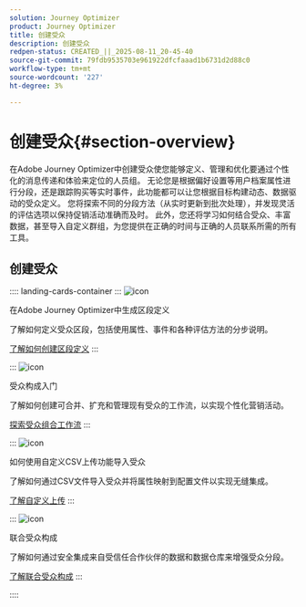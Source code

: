 ```yaml
---
solution: Journey Optimizer
product: Journey Optimizer
title: 创建受众
description: 创建受众
redpen-status: CREATED_||_2025-08-11_20-45-40
source-git-commit: 79fdb9535703e961922dfcfaaad1b6731d2d88c0
workflow-type: tm+mt
source-wordcount: '227'
ht-degree: 3%

---
```



# 创建受众{#section-overview}

在Adobe Journey Optimizer中创建受众使您能够定义、管理和优化要通过个性化的消息传递和体验来定位的人员组。 无论您是根据偏好设置等用户档案属性进行分段，还是跟踪购买等实时事件，此功能都可以让您根据目标构建动态、数据驱动的受众定义。 您将探索不同的分段方法（从实时更新到批次处理），并发现灵活的评估选项以保持促销活动准确而及时。 此外，您还将学习如何结合受众、丰富数据，甚至导入自定义群组，为您提供在正确的时间与正确的人员联系所需的所有工具。

## 创建受众

:::: landing-cards-container
:::
![icon](https://cdn.experienceleague.adobe.com/icons/list-check.svg?lang=zh-Hans)

在Adobe Journey Optimizer中生成区段定义

了解如何定义受众区段，包括使用属性、事件和各种评估方法的分步说明。

[了解如何创建区段定义](../using/audience/creating-a-segment-definition.md)
:::

:::
![icon](https://cdn.experienceleague.adobe.com/icons/puzzle-piece.svg?lang=zh-Hans)

受众构成入门

了解如何创建可合并、扩充和管理现有受众的工作流，以实现个性化营销活动。

[探索受众组合工作流](../using/audience/get-started-audience-orchestration.md)
:::

:::
![icon](https://cdn.experienceleague.adobe.com/icons/file-upload.svg?lang=zh-Hans)

如何使用自定义CSV上传功能导入受众

了解如何通过CSV文件导入受众并将属性映射到配置文件以实现无缝集成。

[了解自定义上传](../using/audience/custom-upload.md)
:::

:::
![icon](https://cdn.experienceleague.adobe.com/icons/shield-halved.svg?lang=zh-Hans)

联合受众构成

了解如何通过安全集成来自受信任合作伙伴的数据和数据仓库来增强受众分段。

[了解联合受众构成](../using/audience/federated-audience-composition.md)
:::

::::
